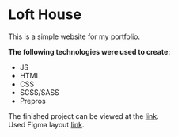 # Loft House 
<p>This is a simple website for my portfolio.</p>

**The following technologies were used to create:**
* JS
* HTML
* CSS
* SCSS/SASS
* Prepros

The finished project can be viewed at the [ link](https://flowr1x.github.io/loft-house-web/).<br>
Used Figma layout [link](https://www.figma.com/file/105VgkYxmf2nj9CPfOen2g/Loft-House---%D0%9A%D0%B2%D0%B0%D1%80%D1%82%D0%B8%D1%80%D1%8B?type=design&node-id=1%3A3&mode=design&t=D4QOnTcOqKzWD24z-1).